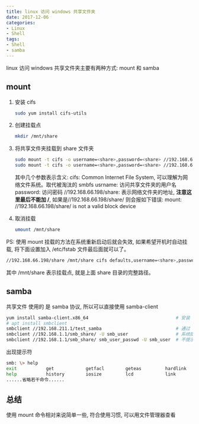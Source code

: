 ```yaml
---
title: linux 访问 windows 共享文件夹
date: 2017-12-06
categories:
- Linux
- Shell
tags:
- Shell
- samba
---
```


linux 访问 windows 共享文件夹主要有两种方式: mount 和 samba

<!-- more -->

## mount

1. 安装 cifs

    ```sh
    sudo yum install cifs-utils
    ```

1. 创建挂载点

    ```sh
    mkdir /mnt/share
    ```

1. 将共享文件夹挂载到 share 文件夹

    ```sh
    sudo mount -t cifs -o username=<share>,password=<share> //192.168.66.198/share /mnt/share
    sudo mount -t cifs -o username=<share>,password=<share> //192.168.66.198 /mnt/share
    ```

    其中几个参数表示含义:
    cifs: Common Internet File System, 可以理解为网络文件系统。取代被淘汰的 smbfs
    usrname: 访问共享文件夹的用户名
    password: 访问密码
    //192.168.66.198/share: 表示网络文件夹的地址, **注意这里最后不能加 /**, 如果是//192.168.66.198/share/ 则会报如下错误: mount: //192.168.66.198/share/ is not a valid block device

1. 取消挂载

    ```sh
    umount /mnt/share
    ```

PS: 使用 mount 挂载的方法在系统重新启动后就会失效, 如果希望开机时自动挂载, 将下面设置加入 /etc/fstab 文件最后面就可以了。

```sh
//192.168.66.198/share /mnt/share cifs defaults,username=<share>,password=<share> 0 2
```

其中 /mnt/share 表示挂载点, 就是上面 share 目录的完整路径。

## samba

共享文件 使用的 是 samba 协议, 所以可以直接使用 samba-client

```sh
yum install samba-client.x86_64                                 # 安装 samba 客户端
# apt install smbclient
smbclient //192.168.211.1/test_samba                            # 通过 samba 打开 windows 共享目录
smbclient //192.168.1.1/smb_share/ -U smb_user                  # 系统提示输入 smb_user_passwd
smbclient //192.168.1.1/smb_share/ smb_user_passwd -U smb_user  # 不提示输入密码
```

出现提示符

```sh
smb: \> help
exit           get            getfacl        geteas         hardlink
help           history        iosize         lcd            link
......省略若干命令......
```

## 总结

使用 mount 命令相对来说简单一些, 符合使用习惯, 可以用文件管理器查看
